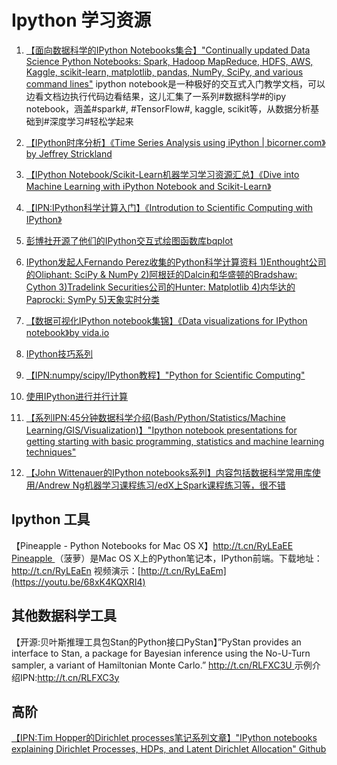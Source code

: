 # Ipython 学习资源
1. [【面向数据科学的IPython Notebooks集合】"Continually updated Data Science Python Notebooks: Spark, Hadoop MapReduce, HDFS, AWS, Kaggle, scikit-learn, matplotlib, pandas, NumPy, SciPy, and various command lines"](https://github.com/donnemartin/data-science-ipython-notebooks)
ipython notebook是一种极好的交互式入门教学文档，可以边看文档边执行代码边看结果，这儿汇集了一系列#数据科学#的ipy notebook，涵盖#spark#, #TensorFlow#, kaggle, scikit等，从数据分析基础到#深度学习#轻松学起来

2. [【IPython时序分析】《Time Series Analysis using iPython | bicorner.com》by Jeffrey Strickland](http://bicorner.com/2015/11/16/time-series-analysis-using-ipython/)

3. [【IPython Notebook/Scikit-Learn机器学习学习资源汇总】《Dive into Machine Learning with iPython Notebook and Scikit-Learn》
](https://github.com/hangtwenty/dive-into-machine-learning)
4. [【IPN:IPython科学计算入门】《Introdution to Scientific Computing with IPython》](http://nbviewer.jupyter.org/github/diego898/ipython_intro_hawaii/blob/master/Introduction%20to%20IPython.ipynb)
5. [彭博社开源了他们的IPython交互式绘图函数库bqplot](https://github.com/bloomberg/bqplot)
6. [IPython发起人Fernando Perez收集的Python科学计算资料 1)Enthought公司的Oliphant: SciPy & NumPy 2)阿根廷的Dalcin和华盛顿的Bradshaw: Cython 3)Tradelink Securities公司的Hunter: Matplotlib 4)内华达的Paprocki: SymPy 5)天象实时分类
](http://fperez.org/events/2011_siam_cse/)
7. [【数据可视化IPython notebook集锦】《Data visualizations for IPython notebook》by vida.io](http://nbviewer.jupyter.org/github/vidalab/vida-notebook/blob/master/visualizations.ipynb)
8. [IPython技巧系列 ](http://blog.rtwilson.com/ipython-tips-tricks-notes-part-1/)
9. [【IPN:numpy/scipy/IPython教程】"Python for Scientific Computing"](https://github.com/rabernat/python_teaching)
10.  [使用IPython进行并行计算](https://ipyparallel.readthedocs.org/en/latest/index.html)
11. [【系列IPN:45分钟数据科学介绍(Bash/Python/Statistics/Machine Learning/GIS/Visualization)】"Ipython notebook presentations for getting starting with basic programming, statistics and machine learning techniques"](https://github.com/DrSkippy/Data-Science-45min-Intros)
12. [【John Wittenauer的IPython notebooks系列】内容包括数据科学常用库使用/Andrew Ng机器学习课程练习/edX上Spark课程练习等，很不错](https://github.com/jdwittenauer/ipython-notebooks)
## Ipython 工具
【Pineapple - Python Notebooks for Mac OS X】[http://t.cn/RyLEaEE Pineapple ](http://nwhitehead.github.io/pineapple/)（菠萝）是Mac OS X上的Python笔记本，IPython前端。下载地址：http://t.cn/RyLEaEn 视频演示：[http://t.cn/RyLEaEm](https://youtu.be/68xK4KQXRI4)
## 其他数据科学工具
【开源:贝叶斯推理工具包Stan的Python接口PyStan】”PyStan provides an interface to Stan, a package for Bayesian inference using the No-U-Turn sampler, a variant of Hamiltonian Monte Carlo.” [http://t.cn/RLFXC3U ](https://github.com/stan-dev/stan)示例介绍IPN:[http://t.cn/RLFXC3y
](http://nbviewer.jupyter.org/github/udibr/pystan/blob/master/Intro.ipynb)
## 高阶
[【IPN:Tim Hopper的Dirichlet processes笔记系列文章】"IPython notebooks explaining Dirichlet Processes, HDPs, and Latent Dirichlet Allocation" ](http://nbviewer.jupyter.org/github/tdhopper/notes-on-dirichlet-processes/tree/master/)
[Github](https://github.com/tdhopper/notes-on-dirichlet-processes)


